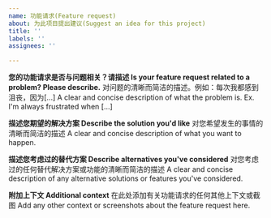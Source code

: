```yaml
---
name: 功能请求(Feature request)
about: 为此项目提出建议(Suggest an idea for this project)
title: ''
labels: ''
assignees: ''

---
```


**您的功能请求是否与问题相关？请描述 Is your feature request related to a problem? Please describe.**
对问题的清晰而简洁的描述。例如：每次我都感到沮丧，因为[...] A clear and concise description of what the problem is. Ex. I'm always frustrated when [...]

**描述您期望的解决方案 Describe the solution you'd like**
对您希望发生的事情的清晰而简洁的描述 A clear and concise description of what you want to happen.

**描述您考虑过的替代方案 Describe alternatives you've considered**
对您考虑过的任何替代解决方案或功能的清晰而简洁的描述 A clear and concise description of any alternative solutions or features you've considered.

**附加上下文 Additional context**
在此处添加有关功能请求的任何其他上下文或截图 Add any other context or screenshots about the feature request here.
